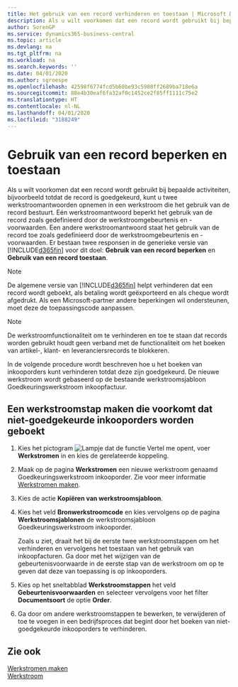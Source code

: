 ```yaml
---
title: Het gebruik van een record verhinderen en toestaan | Microsoft Docs
description: Als u wilt voorkomen dat een record wordt gebruikt bij bepaalde activiteiten, bijvoorbeeld totdat de record is goedgekeurd, kunt u twee werkstroomantwoorden opnemen in een werkstroom die het gebruik van de record bestuurt.
author: SorenGP
ms.service: dynamics365-business-central
ms.topic: article
ms.devlang: na
ms.tgt_pltfrm: na
ms.workload: na
ms.search.keywords: ''
ms.date: 04/01/2020
ms.author: sgroespe
ms.openlocfilehash: 42598f6774fcd5b60be93c5980ff2689ba718e6a
ms.sourcegitcommit: 88e4b30eaf6fa32af0c1452ce2f85ff1111c75e2
ms.translationtype: HT
ms.contentlocale: nl-NL
ms.lasthandoff: 04/01/2020
ms.locfileid: "3188249"
---
```

# <a name="restrict-and-allow-usage-of-a-record"></a>Gebruik van een record beperken en toestaan
Als u wilt voorkomen dat een record wordt gebruikt bij bepaalde activiteiten, bijvoorbeeld totdat de record is goedgekeurd, kunt u twee werkstroomantwoorden opnemen in een werkstroom die het gebruik van de record bestuurt. Eén werkstroomantwoord beperkt het gebruik van de record zoals gedefinieerd door de werkstroomgebeurtenis en -voorwaarden. Een andere werkstroomantwoord staat het gebruik van de record toe zoals gedefinieerd door de werkstroomgebeurtenis en -voorwaarden. Er bestaan twee responsen in de generieke versie van [!INCLUDE[d365fin](includes/d365fin_md.md)] voor dit doel: **Gebruik van een record beperken** en **Gebruik van een record toestaan**.

> [!NOTE]  
>  De algemene versie van [!INCLUDE[d365fin](includes/d365fin_md.md)] helpt verhinderen dat een record wordt geboekt, als betaling wordt geëxporteerd en als cheque wordt afgedrukt. Als een Microsoft-partner andere beperkingen wil ondersteunen, moet deze de toepassingscode aanpassen.  

> [!NOTE]  
>  De werkstroomfunctionaliteit om te verhinderen en toe te staan dat records worden gebruikt houdt geen verband met de functionaliteit om het boeken van artikel-, klant- en leveranciersrecords te blokkeren.

In de volgende procedure wordt beschreven hoe u het boeken van inkooporders kunt verhinderen totdat deze zijn goedgekeurd. De nieuwe werkstroom wordt gebaseerd op de bestaande werkstroomsjabloon Goedkeuringswerkstroom inkoopfactuur.  

## <a name="to-create-a-workflow-step-that-restricts-posting-of-unapproved-purchase-orders"></a>Een werkstroomstap maken die voorkomt dat niet-goedgekeurde inkooporders worden geboekt  
1. Kies het pictogram ![Lampje dat de functie Vertel me opent](media/ui-search/search_small.png "Vertel me wat u wilt doen"), voer **Werkstromen** in en kies de gerelateerde koppeling.  
2. Maak op de pagina **Werkstromen** een nieuwe werkstroom genaamd Goedkeuringswerkstroom inkooporder. Zie voor meer informatie [Werkstromen maken](across-how-to-create-workflows.md).  
3. Kies de actie **Kopiëren van werkstroomsjabloon**.  
4. Kies het veld **Bronwerkstroomcode** en kies vervolgens op de pagina **Werkstroomsjablonen** de werkstroomsjabloon Goedkeuringswerkstroom inkooporder.  

     Zoals u ziet, draait het bij de eerste twee werkstroomstappen om het verhinderen en vervolgens het toestaan van het gebruik van inkoopfacturen. Ga door met het wijzigen van de gebeurtenisvoorwaarde in de eerste stap van de werkstroom om op te geven dat deze van toepassing is op inkooporders.  
5. Kies op het sneltabblad **Werkstroomstappen** het veld **Gebeurtenisvoorwaarden** en selecteer vervolgens voor het filter **Documentsoort** de optie **Order**.  
6. Ga door om andere werkstroomstappen te bewerken, te verwijderen of toe te voegen in een bedrijfsproces dat begint door het boeken van niet-goedgekeurde inkooporders te verhinderen.  

## <a name="see-also"></a>Zie ook  
[Werkstromen maken](across-how-to-create-workflows.md)   
[Werkstroom](across-workflow.md)   
